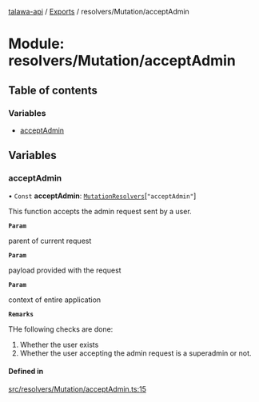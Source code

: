 [talawa-api](../README.md) / [Exports](../modules.md) / resolvers/Mutation/acceptAdmin

# Module: resolvers/Mutation/acceptAdmin

## Table of contents

### Variables

- [acceptAdmin](resolvers_Mutation_acceptAdmin.md#acceptadmin)

## Variables

### acceptAdmin

• `Const` **acceptAdmin**: [`MutationResolvers`](types_generatedGraphQLTypes.md#mutationresolvers)[``"acceptAdmin"``]

This function accepts the admin request sent by a user.

**`Param`**

parent of current request

**`Param`**

payload provided with the request

**`Param`**

context of entire application

**`Remarks`**

THe following checks are done:
1. Whether the user exists
2. Whether the user accepting the admin request is a superadmin or not.

#### Defined in

[src/resolvers/Mutation/acceptAdmin.ts:15](https://github.com/PalisadoesFoundation/talawa-api/blob/e7d3a46/src/resolvers/Mutation/acceptAdmin.ts#L15)
